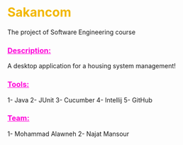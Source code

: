 # <span style="color: #F2b700">Sakancom </span>
The project of Software Engineering course
### <span> <ins style="color: #FF00D9"> Description: </ins> </sapn>
A desktop application for a housing system management! 
### <span> <ins style="color: #FF00D9"> Tools: </ins> </sapn>
1- Java
2- JUnit
3- Cucumber
4- Intellij
5- GitHub
### <span> <ins style="color: #FF00D9"> Team: </ins> </sapn>
1- Mohammad Alawneh 
2- Najat Mansour
